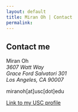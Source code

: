 ```yaml
---
layout: default
title: Miran Oh | Contact
permalink:
---
```

<body class="contact"></body>

## Contact me

<span id="contactinfo">Miran Oh<br>_3607 Watt Way<br>Grace Ford Salvatori 301<br>Los Angeles, CA 90007_</span>

<i class="fa fa-envelope" style="font-size:14px;"></i>  miranoh[at]usc[dot]edu

[Link to my USC profile](http://dornsife.usc.edu/cf/ling/ling_student_display.cfm?Person_ID=1061961)
<span style="height: 20px;"></span>